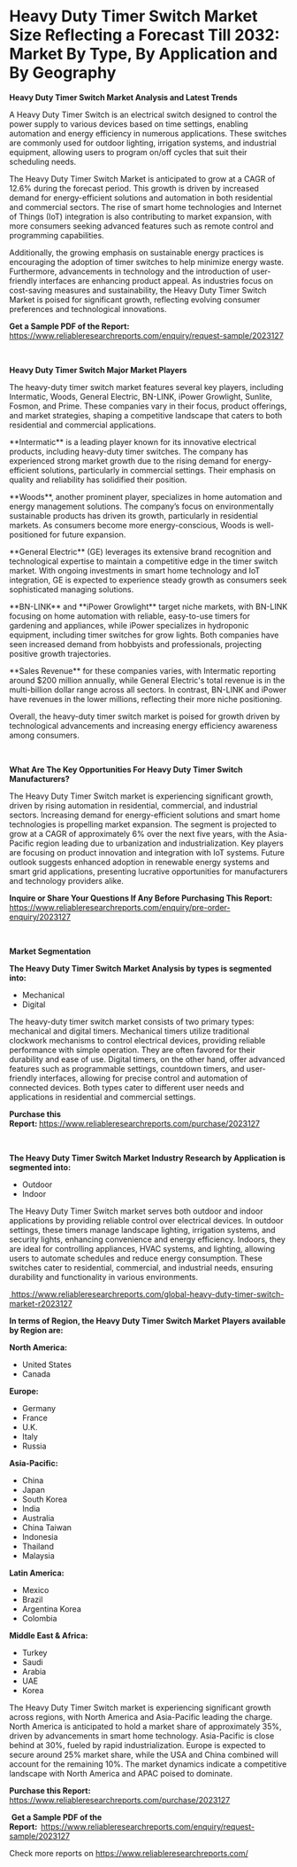 <p><h1>Heavy Duty Timer Switch Market Size Reflecting a Forecast Till 2032: Market By Type, By Application and By Geography</h1></p><p><strong>Heavy Duty Timer Switch Market Analysis and Latest Trends</strong></p>
<p><p>A Heavy Duty Timer Switch is an electrical switch designed to control the power supply to various devices based on time settings, enabling automation and energy efficiency in numerous applications. These switches are commonly used for outdoor lighting, irrigation systems, and industrial equipment, allowing users to program on/off cycles that suit their scheduling needs.</p><p>The Heavy Duty Timer Switch Market is anticipated to grow at a CAGR of 12.6% during the forecast period. This growth is driven by increased demand for energy-efficient solutions and automation in both residential and commercial sectors. The rise of smart home technologies and Internet of Things (IoT) integration is also contributing to market expansion, with more consumers seeking advanced features such as remote control and programming capabilities.</p><p>Additionally, the growing emphasis on sustainable energy practices is encouraging the adoption of timer switches to help minimize energy waste. Furthermore, advancements in technology and the introduction of user-friendly interfaces are enhancing product appeal. As industries focus on cost-saving measures and sustainability, the Heavy Duty Timer Switch Market is poised for significant growth, reflecting evolving consumer preferences and technological innovations.</p></p>
<p><strong>Get a Sample PDF of the Report:&nbsp;</strong> <a href="https://www.reliableresearchreports.com/enquiry/request-sample/2023127?utm_campaign=2957&utm_medium=2&utm_source=Github&utm_content=ia&utm_term=06042025&utm_id=heavy-duty-timer-switch">https://www.reliableresearchreports.com/enquiry/request-sample/2023127</a></p>
<p>&nbsp;</p>
<p><strong>Heavy Duty Timer Switch Major Market Players</strong></p>
<p><p>The heavy-duty timer switch market features several key players, including Intermatic, Woods, General Electric, BN-LINK, iPower Growlight, Sunlite, Fosmon, and Prime. These companies vary in their focus, product offerings, and market strategies, shaping a competitive landscape that caters to both residential and commercial applications.</p><p>**Intermatic** is a leading player known for its innovative electrical products, including heavy-duty timer switches. The company has experienced strong market growth due to the rising demand for energy-efficient solutions, particularly in commercial settings. Their emphasis on quality and reliability has solidified their position.</p><p>**Woods**, another prominent player, specializes in home automation and energy management solutions. The company’s focus on environmentally sustainable products has driven its growth, particularly in residential markets. As consumers become more energy-conscious, Woods is well-positioned for future expansion.</p><p>**General Electric** (GE) leverages its extensive brand recognition and technological expertise to maintain a competitive edge in the timer switch market. With ongoing investments in smart home technology and IoT integration, GE is expected to experience steady growth as consumers seek sophisticated managing solutions.</p><p>**BN-LINK** and **iPower Growlight** target niche markets, with BN-LINK focusing on home automation with reliable, easy-to-use timers for gardening and appliances, while iPower specializes in hydroponic equipment, including timer switches for grow lights. Both companies have seen increased demand from hobbyists and professionals, projecting positive growth trajectories.</p><p>**Sales Revenue** for these companies varies, with Intermatic reporting around $200 million annually, while General Electric's total revenue is in the multi-billion dollar range across all sectors. In contrast, BN-LINK and iPower have revenues in the lower millions, reflecting their more niche positioning.</p><p>Overall, the heavy-duty timer switch market is poised for growth driven by technological advancements and increasing energy efficiency awareness among consumers.</p></p>
<p>&nbsp;</p>
<p><strong>What Are The Key Opportunities For Heavy Duty Timer Switch Manufacturers?</strong></p>
<p><p>The Heavy Duty Timer Switch market is experiencing significant growth, driven by rising automation in residential, commercial, and industrial sectors. Increasing demand for energy-efficient solutions and smart home technologies is propelling market expansion. The segment is projected to grow at a CAGR of approximately 6% over the next five years, with the Asia-Pacific region leading due to urbanization and industrialization. Key players are focusing on product innovation and integration with IoT systems. Future outlook suggests enhanced adoption in renewable energy systems and smart grid applications, presenting lucrative opportunities for manufacturers and technology providers alike.</p></p>
<p><strong>Inquire or Share Your Questions If Any Before Purchasing This Report:</strong> <a href="https://www.reliableresearchreports.com/enquiry/pre-order-enquiry/2023127?utm_campaign=2957&utm_medium=2&utm_source=Github&utm_content=ia&utm_term=06042025&utm_id=heavy-duty-timer-switch">https://www.reliableresearchreports.com/enquiry/pre-order-enquiry/2023127</a></p>
<p>&nbsp;</p>
<p><strong>Market Segmentation</strong></p>
<p><strong>The Heavy Duty Timer Switch Market Analysis by types is segmented into:</strong></p>
<p><ul><li>Mechanical</li><li>Digital</li></ul></p>
<p><p>The heavy-duty timer switch market consists of two primary types: mechanical and digital timers. Mechanical timers utilize traditional clockwork mechanisms to control electrical devices, providing reliable performance with simple operation. They are often favored for their durability and ease of use. Digital timers, on the other hand, offer advanced features such as programmable settings, countdown timers, and user-friendly interfaces, allowing for precise control and automation of connected devices. Both types cater to different user needs and applications in residential and commercial settings.</p></p>
<p><strong>Purchase this Report:&nbsp;</strong><a href="https://www.reliableresearchreports.com/purchase/2023127?utm_campaign=2957&utm_medium=2&utm_source=Github&utm_content=ia&utm_term=06042025&utm_id=heavy-duty-timer-switch">https://www.reliableresearchreports.com/purchase/2023127</a></p>
<p>&nbsp;</p>
<p><strong>The Heavy Duty Timer Switch Market Industry Research by Application is segmented into:</strong></p>
<p><ul><li>Outdoor</li><li>Indoor</li></ul></p>
<p><p>The Heavy Duty Timer Switch market serves both outdoor and indoor applications by providing reliable control over electrical devices. In outdoor settings, these timers manage landscape lighting, irrigation systems, and security lights, enhancing convenience and energy efficiency. Indoors, they are ideal for controlling appliances, HVAC systems, and lighting, allowing users to automate schedules and reduce energy consumption. These switches cater to residential, commercial, and industrial needs, ensuring durability and functionality in various environments.</p></p>
<p><a href="https://www.reliableresearchreports.com/global-heavy-duty-timer-switch-market-r2023127?utm_campaign=2957&utm_medium=2&utm_source=Github&utm_content=ia&utm_term=06042025&utm_id=heavy-duty-timer-switch">&nbsp;https://www.reliableresearchreports.com/global-heavy-duty-timer-switch-market-r2023127</a></p>
<p><strong>In terms of Region, the Heavy Duty Timer Switch Market Players available by Region are:</strong></p>
<p>
    <p> <strong> North America: </strong>
        <ul>
            <li>United States</li>
            <li>Canada</li>
        </ul>
        </p> 
    <p> <strong> Europe: </strong>
        <ul>
            <li>Germany</li>
            <li>France</li>
            <li>U.K.</li>
            <li>Italy</li>
            <li>Russia</li>
        </ul>
        </p> 
    <p> <strong> Asia-Pacific: </strong>
        <ul>
            <li>China</li>
            <li>Japan</li>
            <li>South Korea</li>
            <li>India</li>
            <li>Australia</li>
            <li>China Taiwan</li>
            <li>Indonesia</li>
            <li>Thailand</li>
            <li>Malaysia</li>
        </ul>
        </p> 
    <p> <strong> Latin America: </strong>
        <ul>
            <li>Mexico</li>
            <li>Brazil</li>
            <li>Argentina Korea</li>
            <li>Colombia</li>
        </ul>
        </p> 
    <p> <strong> Middle East & Africa: </strong>
        <ul>
            <li>Turkey</li>
            <li>Saudi</li>
            <li>Arabia</li>
            <li>UAE</li>
            <li>Korea</li>
        </ul>
    </p>
    </p>
<p><p>The Heavy Duty Timer Switch market is experiencing significant growth across regions, with North America and Asia-Pacific leading the charge. North America is anticipated to hold a market share of approximately 35%, driven by advancements in smart home technology. Asia-Pacific is close behind at 30%, fueled by rapid industrialization. Europe is expected to secure around 25% market share, while the USA and China combined will account for the remaining 10%. The market dynamics indicate a competitive landscape with North America and APAC poised to dominate.</p></p>
<p><strong>Purchase this Report: </strong><a href="https://www.reliableresearchreports.com/purchase/2023127?utm_campaign=2957&utm_medium=2&utm_source=Github&utm_content=ia&utm_term=06042025&utm_id=heavy-duty-timer-switch">https://www.reliableresearchreports.com/purchase/2023127</a></p>
<p>&nbsp;<strong>Get a Sample PDF of the Report:&nbsp;&nbsp;</strong><a href="https://www.reliableresearchreports.com/enquiry/request-sample/2023127?utm_campaign=2957&utm_medium=2&utm_source=Github&utm_content=ia&utm_term=06042025&utm_id=heavy-duty-timer-switch">https://www.reliableresearchreports.com/enquiry/request-sample/2023127</a></p>
<p><strong></strong></p>
<p>Check more reports on <a href="https://www.reliableresearchreports.com/?utm_campaign=2957&utm_medium=2&utm_source=Github&utm_content=ia&utm_term=06042025&utm_id=heavy-duty-timer-switch">https://www.reliableresearchreports.com/</a></p>